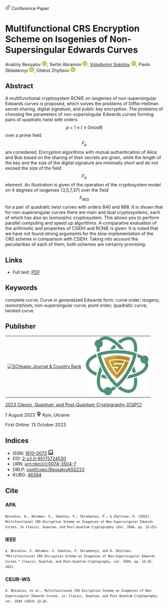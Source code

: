 <img src="/icons/unlock.svg" width="16" height="16"> Conference Paper

# Multifunctional CRS Encryption Scheme on Isogenies of Non-Supersingular Edwards Curves

Anatoly Bessalov <a href="https://orcid.org/0000-0002-6967-5001" target="_blank"><img src="/icons/orcid.svg" width="16" height="16"></a>,
Serhii Abramov <a href="https://orcid.org/0000-0002-5145-2782" target="_blank"><img src="/icons/orcid.svg" width="16" height="16"></a>,
<a href="/">Volodymyr Sokolov</a> <a href="https://orcid.org/0000-0002-9349-7946" target="_blank"><img src="/icons/orcid.svg" width="16" height="16"></a>,
Pavlo Skladannyi <a href="https://orcid.org/0000-0002-7775-6039" target="_blank"><img src="/icons/orcid.svg" width="16" height="16"></a>,
Oleksii Zhyltsov <a href="https://orcid.org/0000-0002-7253-5990" target="_blank"><img src="/icons/orcid.svg" width="16" height="16"></a>

## Abstract

A multifunctional cryptosystem RCNIE on isogenies of non-supersingular Edwards curves is proposed, which solves the problems of Diffie-Hellman secret sharing, digital signature, and public key encryption. The problems of choosing the parameters of non-supersingular Edwards curves forming pairs of quadratic twist with orders $$p + 1 ± t ≡ 0 mod 8$$ over a prime field $$F_p$$ are considered. Encryption algorithms with mutual authentication of Alice and Bob based on the sharing of their secrets are given, while the length of the key and the size of the digital signature are minimally short and do not exceed the size of the field $$F_p$$ element. An illustration is given of the operation of the cryptosystem model on 4 degrees of isogenies {3,5,7,37} over the field $$F_{863}$$ for a pair of quadratic twist curves with orders 840 and 888. It is shown that for non-supersingular curves there are main and dual cryptosystems, each of which has also an isomorphic cryptosystem. This allows you to perform parallel computing and speed up algorithms. A comparative evaluation of the arithmetic and properties of CSIDH and RCNIE is given. It is noted that we have not found strong arguments for the slow implementation of the CRS scheme in comparison with CSIDH. Taking into account the peculiarities of each of them, both schemes are certainly promising. 

## Links

* Full text: [PDF](https://ceur-ws.org/Vol-3504/paper2.pdf)

## Keywords

complete curve; Curve in generalized Edwards form; curve order; isogeny; isomorphism; non-supersingular curve; point order; quadratic curve; twisted curve

## Publisher

<table>
<tr>
<td>
<a href="https://www.scimagojr.com/journalsearch.php?q=21100218356&amp;tip=sid&amp;exact=no" title="SCImago Journal &amp; Country Rank"><img border="0" src="https://www.scimagojr.com/journal_img.php?id=21100218356" alt="SCImago Journal &amp; Country Rank"  /></a>
</td>
<td style="text-align: left;">
<a href="https://cqpc.kubg.edu.ua/"><img src="/icons/cqpc.svg" width="200"></a>
</td>
</tr>
</table>

[2023 Classic, Quantum, and Post-Quantum Cryptography (CQPC)](https://ceur-ws.org/Vol-3504/)

1 August 2023 <img src="/icons/location-pin.svg" width="16" height="16"> Kyiv, Ukraine

First Online: 13 October 2023

## Indices

* ISSN: [1613-0073](https://portal.issn.org/resource/ISSN/1613-0073) <img src="/icons/online.svg" width="16" height="16">
* EID: [2-s2.0-85175724530](http://www.scopus.com/record/display.url?origin=inward&eid=2-s2.0-85175724530)
* URN: [urn:nbn:de:0074-3504-7](https://nbn-resolving.org/xml/urn:nbn:de:0074-3504-7)
* DBLP: [conf/cqpc/BessalovASSZ23](https://dblp.org/rec/conf/cqpc/BessalovASSZ23)
* KUBG: [46394](http://elibrary.kubg.edu.ua/id/eprint/46394/)

## Cite

### APA

<small>`Bessalov, A., Abramov, S., Sokolov, V., Skladannyi, P., & Zhyltsov, O. (2023). Multifunctional CRS Encryption Scheme on Isogenies of Non-Supersingular Edwards Curves. In Classic, Quantum, and Post-Quantum Cryptography (Vol. 3504, pp. 12–25).`</small>

### IEEE

<small>`A. Bessalov, S. Abramov, V. Sokolov, P. Skladannyi, and O. Zhyltsov, “Multifunctional CRS Encryption Scheme on Isogenies of Non-Supersingular Edwards Curves,” Classic, Quantum, and Post-Quantum Cryptography, vol. 3504, pp. 12–25, 2023.`</small>

### CEUR-WS

<small>`A. Bessalov, et al., Multifunctional CRS Encryption Scheme on Isogenies of Non-Supersingular Edwards Curves, in: Classic, Quantum, and Post-Quantum Cryptography, vol. 3504 (2023) 12–25.`</small>